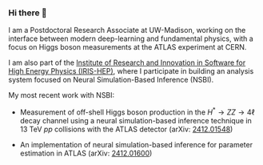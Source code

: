 ### Hi there 👋

I am a Postdoctoral Research Associate at UW-Madison, working on the interface between modern deep-learning and fundamental physics, with a focus on Higgs boson measurements at the ATLAS experiment at CERN.

I am also part of the [Institute of Research and Innovation in Software for High Energy Physics (IRIS-HEP)](https://iris-hep.org), where I participate in building an analysis system focused on Neural Simulation-Based Inference (NSBI).

My most recent work with NSBI:

- Measurement of off-shell Higgs boson production in the $H^*\rightarrow ZZ\rightarrow 4\ell$ decay channel using a neural simulation-based inference technique in 13 TeV $pp$ collisions with the ATLAS detector (arXiv: [2412.01548](https://arxiv.org/abs/2412.01548))

- An implementation of neural simulation-based inference for parameter estimation in ATLAS (arXiv: [2412.01600](https://arxiv.org/abs/2412.01600))

<!--
**JaySandesara/JaySandesara** is a ✨ _special_ ✨ repository because its `README.md` (this file) appears on your GitHub profile.

Here are some ideas to get you started:

- 🔭 I’m currently working on ...
- 🌱 I’m currently learning ...
- 👯 I’m looking to collaborate on ...
- 🤔 I’m looking for help with ...
- 💬 Ask me about ...
- 📫 How to reach me: ...
- 😄 Pronouns: ...
- ⚡ Fun fact: ...
-->
